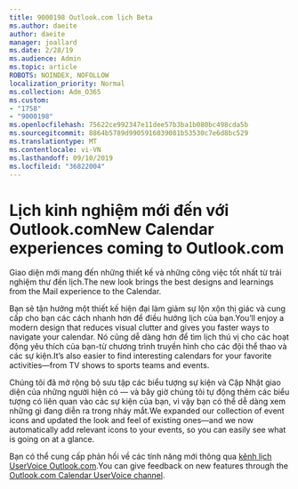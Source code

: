 ```yaml
---
title: 9000198 Outlook.com lịch Beta
ms.author: daeite
author: daeite
manager: joallard
ms.date: 2/28/19
ms.audience: Admin
ms.topic: article
ROBOTS: NOINDEX, NOFOLLOW
localization_priority: Normal
ms.collection: Adm_O365
ms.custom:
- "1758"
- "9000198"
ms.openlocfilehash: 75622ce992347e11dee57b3ba1b080bc498cda5b
ms.sourcegitcommit: 8864b5789d9905916039081b53530c7e6d8bc529
ms.translationtype: MT
ms.contentlocale: vi-VN
ms.lasthandoff: 09/10/2019
ms.locfileid: "36822004"
---
```

# <a name="new-calendar-experiences-coming-to-outlookcom"></a><span data-ttu-id="d0c14-102">Lịch kinh nghiệm mới đến với Outlook.com</span><span class="sxs-lookup"><span data-stu-id="d0c14-102">New Calendar experiences coming to Outlook.com</span></span>

<span data-ttu-id="d0c14-103">Giao diện mới mang đến những thiết kế và những công việc tốt nhất từ trải nghiệm thư đến lịch.</span><span class="sxs-lookup"><span data-stu-id="d0c14-103">The new look brings the best designs and learnings from the Mail experience to the Calendar.</span></span>

<span data-ttu-id="d0c14-104">Bạn sẽ tận hưởng một thiết kế hiện đại làm giảm sự lộn xộn thị giác và cung cấp cho bạn các cách nhanh hơn để điều hướng lịch của bạn.</span><span class="sxs-lookup"><span data-stu-id="d0c14-104">You’ll enjoy a modern design that reduces visual clutter and gives you faster ways to navigate your calendar.</span></span> <span data-ttu-id="d0c14-105">Nó cũng dễ dàng hơn để tìm lịch thú vị cho các hoạt động yêu thích của bạn-từ chương trình truyền hình cho các đội thể thao và các sự kiện.</span><span class="sxs-lookup"><span data-stu-id="d0c14-105">It’s also easier to find interesting calendars for your favorite activities—from TV shows to sports teams and events.</span></span>

<span data-ttu-id="d0c14-106">Chúng tôi đã mở rộng bộ sưu tập các biểu tượng sự kiện và Cập Nhật giao diện của những người hiện có — và bây giờ chúng tôi tự động thêm các biểu tượng có liên quan vào các sự kiện của bạn, vì vậy bạn có thể dễ dàng xem những gì đang diễn ra trong nháy mắt.</span><span class="sxs-lookup"><span data-stu-id="d0c14-106">We expanded our collection of event icons and updated the look and feel of existing ones—and we now automatically add relevant icons to your events, so you can easily see what is going on at a glance.</span></span>

<span data-ttu-id="d0c14-107">Bạn có thể cung cấp phản hồi về các tính năng mới thông qua [kênh lịch UserVoice Outlook.com](https://go.microsoft.com/fwlink/?linkid=2103075).</span><span class="sxs-lookup"><span data-stu-id="d0c14-107">You can give feedback on new features through the [Outlook.com Calendar UserVoice channel](https://go.microsoft.com/fwlink/?linkid=2103075).</span></span>